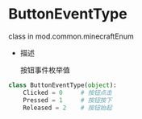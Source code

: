 # ButtonEventType

class in mod.common.minecraftEnum

- 描述

    按钮事件枚举值



```python
class ButtonEventType(object):
	Clicked = 0 	# 按钮点击
	Pressed = 1  	# 按钮按下
	Released = 2  	# 按钮抬起

``` 

